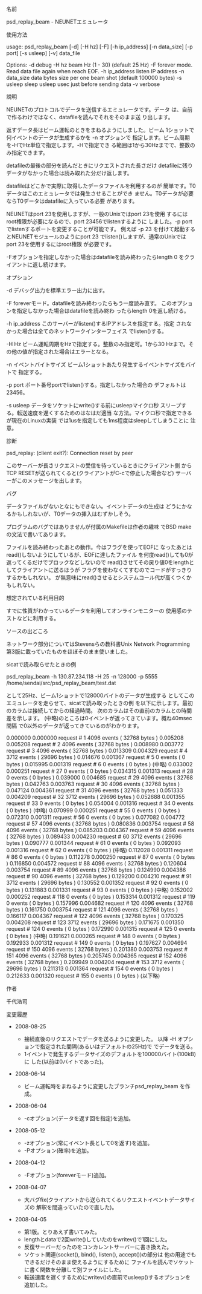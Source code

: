 名前

psd_replay_beam - NEUNETエミュレータ

使用方法

usage: psd_replay_beam [-d] [-H hz] [-F] [-h ip_address] [-n data_size] [-p port] [-s usleep] [-v] data_file

Options:
    -d            debug
    -H hz         beam Hz (1 - 30) (default 25 Hz)
    -F            forever mode.  Read data file again when reach EOF.
    -h ip_address listen IP address
    -n data_size  data bytes size per one beam shot (default 100000 bytes)
    -s usleep     sleep usleep usec just before sending data
    -v            verbose

説明

NEUNETのプロトコルでデータを送信するエミュレータです。データ
は、自前で作るわけではなく、datafileを読んでそれをそのまま送
り出します。

返すデータ長はビーム運転のときをまねるようにしました。ビーム
1ショットで何イベントのデータが生成するかを -n オプションで
指定します。ビーム周期を-HでHz単位で指定します。-Hで指定でき
る範囲は1から30Hzまでで、整数のみ指定できます。

detafileの最後の部分を読んだときにリクエストされた長さだけ
detafileに残りデータがなかった場合は読み取れた分だけ返します。

datafileはどこかで実際に取得したデータファイルを利用するのが
簡単です。T0データはこのエミュレータでは発生させることができ
ません。T0データが必要ならT0データはdatafileに入っている必要
があります。

NEUNETはport 23を使用しますが、一般のUnixではport 23を使用
するにはroot権限が必要になるので、port 23456でlistenするように
しました。-p portでlistenするポートを変更することが可能です。
例えば -p 23 を付けて起動するとNEUNETモジュールのようにport 23
でlisten()しますが、通常のUnixではport 23を使用するにはroot権限
が必要です。

-Fオプションを指定しなかった場合はdatafileを読み終わったらlength 0
をクライアントに返し続けます。

オプション

-d        デバッグ出力を標準エラー出力に出す。

-F        foreverモード。datafileを読み終わったらもう一度読み直す。
          このオプションを指定しなかった場合はdatafileを読み終わ
          ったらlength 0を返し続ける。

-h ip_address
          このサーバーがlisten()するIPアドレスを指定する。指定
          されなかった場合は全てのネットワークインターフェイス
          でlisten()する。

-H Hz     ビーム運転周期をHzで指定する。整数のみ指定可。1から30
          Hzまで。その他の値が指定された場合はエラーとなる。
          
-n イベントバイトサイズ
          ビーム1ショットあたり発生するイベントサイズをバイトで
          指定する。

-p port   ポート番号portでlisten()する。指定しなかった場合の
          デフォルトは23456。

-s usleep データをソケットにwrite()する前にusleepマイクロ秒
          スリープする。転送速度を遅くするためのはなはだ適当
          な方法。マイクロ秒で指定できるが現在のLinuxの実装
          では1usを指定しても1ms程度はsleepしてしまうことに
          注意。

診断

psd_replay: (client exit?): Connection reset by peer

このサーバーが長さリクエストの受信を待っているときにクライアント側
からTCP RESETが送られてくると(クライアントがC-cで停止した場合など)
サーバーがこのメッセージを出します。

バグ

データファイルがないとなにもできない。イベントデータの生成は
どうにかなるかもしれないが、T0データの挿入はむずかしそう。

プログラムのバグではありませんが付属のMakefileは作者の趣味
でBSD makeの文法で書いてあります。

ファイルを読み終わったあとの動作。今はフラグを使ってEOFに
なったあとはread()しないようにしているが、EOFに達したファイル
を何度read()しても0が返ってくるだけでブロックなどしないので
read()させてその戻り値0をlengthとしてクライアントに送るほうが
フラグを使わなくてすむのでコードがすっきりするかもしれない。
が無意味にread()させるとシステムコール代が高くつくかもしれない。

想定されている利用目的

すでに性質がわかっているデータを利用してオンラインモニターの
使用感のテストなどに利用する。

ソースの出どころ

ネットワーク部分についてはStevensらの教科書Unix Network Programming
第3版に載っていたものをほぼそのまま使いました。

sicatで読み取らせたときの例

psd_replay_beam -h 130.87.234.118 -H 25 -n 128000 -p 5555 /home/sendai/src/psd_replay_beam/test.dat

として25Hz、ビーム1ショットで128000バイトのデータが生成する
としてこのエミュレータを走らせて、sicatで読み取ったときの例
を以下に示します。最初のカラムは接続してからの経過時間。
次のカラムはその直前のカラムとの時間差を示します。
(中略)のところは0イベントが返ってきています。概ね40msec間隔
で0以外のデータが返ってきているのがわかります。

0.000000 0.000000 request #    1  4096 events ( 32768 bytes )
0.005208 0.005208 request #    2  4096 events ( 32768 bytes )
0.008980 0.003772 request #    3  4096 events ( 32768 bytes )
0.013309 0.004329 request #    4  3712 events ( 29696 bytes )
0.014676 0.001367 request #    5     0 events (     0 bytes )
0.015995 0.001319 request #    6     0 events (     0 bytes )
(中略)
0.033002 0.000251 request #   27     0 events (     0 bytes )
0.034315 0.001313 request #   28     0 events (     0 bytes )
0.039000 0.004685 request #   29  4096 events ( 32768 bytes )
0.042763 0.003763 request #   30  4096 events ( 32768 bytes )
0.047124 0.004361 request #   31  4096 events ( 32768 bytes )
0.051333 0.004209 request #   32  3712 events ( 29696 bytes )
0.052688 0.001355 request #   33     0 events (     0 bytes )
0.054004 0.001316 request #   34     0 events (     0 bytes )
(中略)
0.070999 0.000251 request #   55     0 events (     0 bytes )
0.072310 0.001311 request #   56     0 events (     0 bytes )
0.077082 0.004772 request #   57  4096 events ( 32768 bytes )
0.080836 0.003754 request #   58  4096 events ( 32768 bytes )
0.085203 0.004367 request #   59  4096 events ( 32768 bytes )
0.089433 0.004230 request #   60  3712 events ( 29696 bytes )
0.090777 0.001344 request #   61     0 events (     0 bytes )
0.092093 0.001316 request #   62     0 events (     0 bytes )
(中略)
0.112028 0.001311 request #   86     0 events (     0 bytes )
0.112278 0.000250 request #   87     0 events (     0 bytes )
0.116850 0.004572 request #   88  4096 events ( 32768 bytes )
0.120604 0.003754 request #   89  4096 events ( 32768 bytes )
0.124990 0.004386 request #   90  4096 events ( 32768 bytes )
0.129200 0.004210 request #   91  3712 events ( 29696 bytes )
0.130552 0.001352 request #   92     0 events (     0 bytes )
0.131883 0.001331 request #   93     0 events (     0 bytes )
(中略)
0.152002 0.000252 request #  118     0 events (     0 bytes )
0.153314 0.001312 request #  119     0 events (     0 bytes )
0.157996 0.004682 request #  120  4096 events ( 32768 bytes )
0.161750 0.003754 request #  121  4096 events ( 32768 bytes )
0.166117 0.004367 request #  122  4096 events ( 32768 bytes )
0.170325 0.004208 request #  123  3712 events ( 29696 bytes )
0.171675 0.001350 request #  124     0 events (     0 bytes )
0.172990 0.001315 request #  125     0 events (     0 bytes )
(中略)
0.191621 0.000265 request #  148     0 events (     0 bytes )
0.192933 0.001312 request #  149     0 events (     0 bytes )
0.197627 0.004694 request #  150  4096 events ( 32768 bytes )
0.201380 0.003753 request #  151  4096 events ( 32768 bytes )
0.205745 0.004365 request #  152  4096 events ( 32768 bytes )
0.209949 0.004204 request #  153  3712 events ( 29696 bytes )
0.211313 0.001364 request #  154     0 events (     0 bytes )
0.212633 0.001320 request #  155     0 events (     0 bytes )
(以下略)

作者

千代浩司

変更履歴

* 2008-08-25
    - 接続直後のリクエストでデータを送るように変更した。
      以降 -H オプションで指定された間隔(あるいはデフォルトの25Hz)で
      でデータを送る。
    - 1イベントで発生するデータサイズのデフォルトを100000バイト(100kB)に
      した(以前は0バイトであった)。

* 2008-06-14
    - ビーム運転時をまねるように変更したブランチpsd_replay_beam
      を作成。

* 2008-06-04
    - -cオプション(データを返す回を指定)を追加。

* 2008-05-12
    - -zオプション(常にイベント長として0を返す)を追加。
    - -Pオプション(確率)を追加。

* 2008-04-12
    - -Fオプション(foreverモード)追加。

* 2008-04-07
    - 大バグfix(クライアントから送られてくるリクエストイベントデータサイズの
      解釈を間違っていたので直した)。

* 2008-04-05
    - 第1版。とりあえず書いてみた。
    - lengthとdataで2回write()していたのをwritev()で1回にした。
    - 反復サーバーだったのをコンカレントサーバーに書き換えた。
    - ソケット関連(socket(), bind(), listen(), accept())の部分は
      他の用途でもできるだけそのまま使えるようにするために
      ファイルを読んでソケットに書く関数を分離して別ファイルにした。
    - 転送速度を遅くするためにwritev()の直前でusleep()するオプションを
      追加した。
